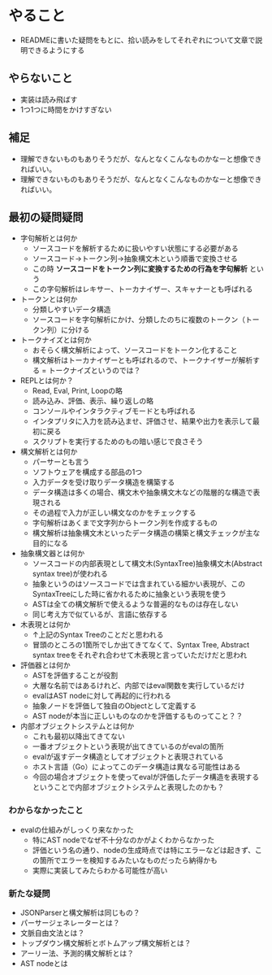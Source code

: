 # やること

- READMEに書いた疑問をもとに、拾い読みをしてそれぞれについて文章で説明できるようにする

## やらないこと

- 実装は読み飛ばす
- 1つ1つに時間をかけすぎない

## 補足

- 理解できないものもありそうだが、なんとなくこんなものかなーと想像できればいい。
- 理解できないものもありそうだが、なんとなくこんなものかなーと想像できればいい。

## 最初の疑問疑問

- 字句解析とは何か
  - ソースコードを解析するために扱いやすい状態にする必要がある
  - ソースコード→トークン列→抽象構文木という順番で変換させる
  - この時 **ソースコードをトークン列に変換するための行為を字句解析** という
  - この字句解析はレキサー、トーカナイザー、スキャナーとも呼ばれる
- トークンとは何か
  - 分類しやすいデータ構造
  - ソースコードを字句解析にかけ、分類したのちに複数のトークン（トークン列）に分ける
- トークナイズとは何か
  - おそらく構文解析によって、ソースコードをトークン化すること
  - 構文解析はトーカナイザーとも呼ばれるので、トークナイザーが解析する = トークナイズというのでは？
- REPLとは何か？
  - Read, Eval, Print, Loopの略
  - 読み込み、評価、表示、繰り返しの略
  - コンソールやインタラクティブモードとも呼ばれる
  - インタプリタに入力を読み込ませ、評価させ、結果や出力を表示して最初に戻る
  - スクリプトを実行するためのもの暗い感じで良さそう
- 構文解析とは何か
  - パーサーとも言う
  - ソフトウェアを構成する部品の1つ
  - 入力データを受け取りデータ構造を構築する
  - データ構造は多くの場合、構文木や抽象構文木などの階層的な構造で表現される
  - その過程で入力が正しい構文なのかをチェックする
  - 字句解析はあくまで文字列からトークン列を作成するもの
  - 構文解析は抽象構文木といったデータ構造の構築と構文チェックが主な目的になる
- 抽象構文器とは何か
  - ソースコードの内部表現として構文木(SyntaxTree)抽象構文木(Abstract syntax tree)が使われる
  - 抽象というのはソースコードでは含まれている細かい表現が、このSyntaxTreeにした時に省かれるために抽象という表現を使う
  - ASTは全ての構文解析で使えるような普遍的なものは存在しない
  - 同じ考え方で似ているが、言語に依存する
- 木表現とは何か
  - ↑上記のSyntax Treeのことだと思われる
  - 冒頭のところの1箇所でしか出てきてなくて、Syntax Tree, Abstract syntax treeをそれぞれ合わせて木表現と言っていただけだと思われ
- 評価器とは何か
  - ASTを評価することが役割
  - 大層な名前ではあるけれど、内部ではeval関数を実行しているだけ
  - evalはAST nodeに対して再起的に行われる
  - 抽象ノードを評価して独自のObjectとして定義する
  - AST nodeが本当に正しいものなのかを評価するものってこと？？
- 内部オブジェクトシステムとは何か
  - これも最初以降出てきてない
  - 一番オブジェクトという表現が出てきているのがevalの箇所
  - evalが返すデータ構造としてオブジェクトと表現されている
  - ホスト言語（Go）によってこのデータ構造は異なる可能性はある
  - 今回の場合オブジェクトを使ってevalが評価したデータ構造を表現するということで内部オブジェクトシステムと表現したのかも？


### わからなかったこと

- evalの仕組みがしっくり来なかった
  - 特にAST nodeでなぜ不十分なのかがよくわからなかった
  - 評価という名の通り、nodeの生成時点では特にエラーなどは起きず、この箇所でエラーを検知するみたいなものだったら納得かも
  - 実際に実装してみたらわかる可能性が高い

### 新たな疑問

- JSONParserと構文解析は同じもの？
- パーサージェネレーターとは？
- 文脈自由文法とは？
- トップダウン構文解析とボトムアップ構文解析とは？
- アーリー法、予測的構文解析とは？
- AST nodeとは
